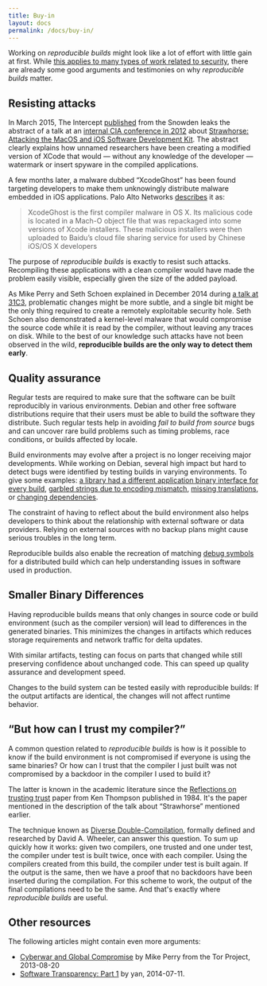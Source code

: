 ```yaml
---
title: Buy-in
layout: docs
permalink: /docs/buy-in/
---
```


Working on *reproducible builds* might look like a lot of effort with
little gain at first. While [this applies to many types of work related to
security](https://www.schneier.com/blog/archives/2008/09/security_roi_1.html),
there are already some good arguments and testimonies
on why *reproducible builds* matter.

Resisting attacks
-----------------

In March 2015, The Intercept
[published](https://theintercept.com/2015/03/10/ispy-cia-campaign-steal-apples-secrets/)
from the Snowden leaks the abstract of a talk at an
[internal CIA conference in
2012](https://theintercept.com/document/2015/03/10/tcb-jamboree-2012-invitation/) about 
[Strawhorse: Attacking the MacOS and iOS Software Development
Kit](https://theintercept.com/document/2015/03/10/strawhorse-attacking-macos-ios-software-development-kit/).
The abstract clearly explains how unnamed researchers have been creating
a modified version of XCode that would — without any knowledge of the
developer — watermark or insert spyware in the compiled applications.

A few months later, a malware dubbed “XcodeGhost” has been found
targeting developers to make them unknowingly distribute malware
embedded in iOS applications. Palo Alto Networks
[describes](http://researchcenter.paloaltonetworks.com/2015/09/novel-malware-xcodeghost-modifies-xcode-infects-apple-ios-apps-and-hits-app-store/) it as:

> XcodeGhost is the first compiler malware in OS X. Its malicious code is
> located in a Mach-O object file that was repackaged into some versions
> of Xcode installers. These malicious installers were then uploaded to
> Baidu’s cloud file sharing service for used by Chinese iOS/OS X
> developers

The purpose of *reproducible builds* is exactly to resist such attacks.
Recompiling these applications with a clean compiler would have made
the problem easily visible, especially given the size of the added
payload.

As Mike Perry and Seth Schoen explained in December 2014 during [a talk at
31C3](https://media.ccc.de/events/31c3_-_6240_-_en_-_saal_g_-_201412271400_-_reproducible_builds_-_mike_perry_-_seth_schoen_-_hans_steiner),
problematic changes might be more subtle, and a single bit
might be the only thing required to create a remotely exploitable
security hole. Seth Schoen also demonstrated a kernel-level
malware that would compromise the source code while it is read by
the compiler, without leaving any traces on disk. While to the best of
our knowledge such attacks have not been observed in the wild,
<strong>reproducible builds are the only way to detect them
early</strong>.

Quality assurance
-----------------

Regular tests are required to make sure that the software can be built
reproducibly in various environments. Debian and other free software
distributions require that their users must be able to build the
software they distribute. Such regular tests help in avoiding *fail to
build from source* bugs and can uncover rare build problems such as
timing problems, race conditions, or builds affected by locale.

Build environments may evolve after a project is no longer receiving
major developments. While working on Debian, several high impact but
hard to detect bugs were identified by testing builds in varying
environments. To give some examples: [a library had a different
application binary interface for every
build](https://bugs.debian.org/773916), [garbled strings due to
encoding mismatch](https://bugs.debian.org/801855), [missing
translations](https://bugs.debian.org/778486), or [changing
dependencies](https://bugs.debian.org/778707).

The constraint of having to reflect about the build environment also
helps developers to think about the relationship with external software or
data providers. Relying on external sources with no backup plans might
cause serious troubles in the long term.

Reproducible builds also enable the recreation of matching [debug
symbols](https://en.wikipedia.org/wiki/Debugging_data_format) for a
distributed build which can help understanding issues in software used
in production.

Smaller Binary Differences
--------------------------
Having reproducible builds means that only changes in source code or
build environment (such as the compiler version) will lead to
differences in the generated binaries. This minimizes the changes in
artifacts which reduces storage requirements and network traffic for
delta updates.

With similar artifacts, testing can focus on parts that changed while
still preserving confidence about unchanged code. This can speed up
quality assurance and development speed.

Changes to the build system can be tested easily with reproducible
builds: If the output artifacts are identical, the changes will not
affect runtime behavior.

“But how can I trust my compiler?”
----------------------------------

A common question related to *reproducible builds* is how is it possible
to know if the build environment is not compromised if everyone is using
the same binaries? Or how can I trust that the compiler I just built
was not compromised by a backdoor in the compiler I used to build it?

The latter is known in the academic literature since the
[Reflections on trusting
trust](https://dx.doi.org/10.1145%2F358198.358210) paper from
Ken Thompson published in 1984. It's the paper mentioned in the
description of the talk about “Strawhorse” mentioned earlier.

The technique known as [Diverse
Double-Compilation](http://www.dwheeler.com/trusting-trust/), formally
defined and researched by David A. Wheeler, can answer this question.
To sum up quickly how it works: given two compilers, one trusted and
one under test, the compiler under test is built twice,
once with each compiler. Using the compilers created from this build,
the compiler under test is built again. If the output is the same, then
we have a proof that no backdoors have been inserted during the
compilation. For this scheme to work, the output of the final
compilations need to be the same. And that's exactly where *reproducible
builds* are useful.

Other resources
---------------

The following articles might contain even more arguments:

 * [Cyberwar and Global Compromise](https://blog.torproject.org/blog/deterministic-builds-part-one-cyberwar-and-global-compromise) by Mike Perry from the Tor Project, 2013-08-20
 * [Software Transparency: Part 1](https://zyan.scripts.mit.edu/blog/software-transparency/) by yan, 2014-07-11.
